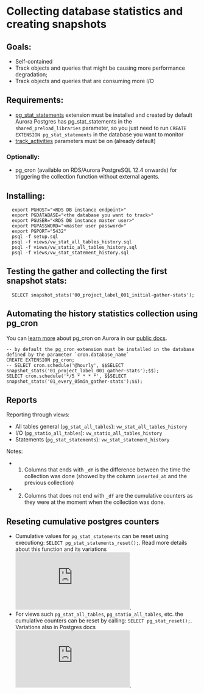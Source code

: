 

# Collecting database statistics and creating snapshots

## Goals: 
  * Self-contained
  * Track objects and queries that might be causing more performance degradation;
  * Track objects and queries that are consuming more I/O

## Requirements:
  * [pg_stat_statements](https://www.postgresql.org/docs/current/pgstatstatements.html) extension must be installed and created 
    by default Aurora Postgres has pg_stat_statements in the `shared_preload_libraries` parameter, so you just need to run `CREATE EXTENSION pg_stat_statements` in the database you want to monitor
  * [track_activities](https://www.postgresql.org/docs/current/runtime-config-statistics.html#GUC-TRACK-ACTIVITIES) parameters must be on (already default)

### Optionally:
  * pg_cron (available on RDS/Aurora PostgreSQL 12.4 onwards) for triggering the collection function without external agents. 
  <!-- https://www.postgresql.org/docs/current/runtime-config-statistics.html#GUC-TRACK-IO-TIMING not recommeded. It will repeatedly query the operating system for the current time, which may cause significant overhead on some platforms.  -->

## Installing:
```
  export PGHOST="<RDS DB instance endpoint>"
  export PGDATABASE="<the database you want to track>"
  export PGUSER="<RDS DB instance master user>"
  export PGPASSWORD="<master user password>"
  export PGPORT="5432"
  psql -f setup.sql
  psql -f views/vw_stat_all_tables_history.sql
  psql -f views/vw_statio_all_tables_history.sql
  psql -f views/vw_stat_statement_history.sql
```

## Testing the gather and collecting the first snapshot stats:
```
  SELECT snapshot_stats('00_project_label_001_initial-gather-stats');
```

## Automating the history statistics collection using pg_cron

You can [learn more](https://docs.aws.amazon.com/AmazonRDS/latest/UserGuide/PostgreSQL_pg_cron.html) about pg_cron on Aurora in our [public docs](https://docs.aws.amazon.com/AmazonRDS/latest/UserGuide/PostgreSQL_pg_cron.html).
```
-- by default the pg_cron extension must be installed in the database defined by the parameter `cron.database_name`
CREATE EXTENSION pg_cron;
-- SELECT cron.schedule('@hourly', $$SELECT snapshot_stats('01_project_label_001_gather-stats');$$);
SELECT cron.schedule('*/5 * * * *', $$SELECT snapshot_stats('01_every_05min_gather-stats');$$);
```

## Reports

Reporting through views:
   * All tables general (`pg_stat_all_tables`):  `vw_stat_all_tables_history`
   * I/O (`pg_statio_all_tables`): `vw_statio_all_tables_history`
   * Statements (`pg_stat_statements`): `vw_stat_statement_history`

   Notes:
   *  1. Columns that ends with `_df` is the difference between the time the collection was done (showed by the column `inserted_at` and the previous collection)
   *  2. Columns that does not end with `_df` are the cumulative counters as they were at the moment when the collection was done.


## Reseting cumulative postgres counters
    
  * Cumulative values for `pg_stat_statements` can be reset using executiong: `SELECT pg_stat_statements_reset();`. Read more details about this function and its variations ![here](https://www.postgresql.org/docs/current/pgstatstatements.html#id-1.11.7.39.8.2.1.1.2).
  * For views such `pg_stat_all_tables`, `pg_statio_all_tables`, etc. the cumulative counters can be reset by calling: `SELECT pg_stat_reset();`. Variations also in Postgres docs ![here](https://www.postgresql.org/docs/current/monitoring-stats.html#id-1.6.15.7.26.4.2.2.5.1.1.1).


